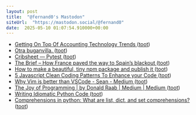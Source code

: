 ```yaml
---
layout: post
title:  "@fernand0's Mastodon"
siteUrl:  "https://mastodon.social/@fernand0"
date:  2025-05-10 01:07:54.910000+00:00
---
```

*  [Getting On Top Of Accounting Technology Trends ](https://thedatascientist.com/getting-on-top-of-accounting-technology-trends) ([toot](https://mastodon.social/@fernand0/114480858720175363))
*  [Otra buganvilla. ](https://avecesunafoto.wordpress.com/2025/05/08/otra-buganvilla) ([toot](https://mastodon.social/@fernand0/114479021049400206))
*  [Cribsheet — Pytest ](https://datawookie.dev/blog/2025/04/pytest-cheat-sheet) ([toot](https://mastodon.social/@fernand0/114479011184898400))
*  [The Brief – How France paved the way to Spain’s blackout   ](https://www.euractiv.com/section/politics/opinion/the-brief-how-france-paved-the-way-to-spains-blackout/) ([toot](https://mastodon.social/@fernand0/114478753651985159))
*  [How to make a beautiful, tiny npm package and publish it ](https://medium.com/@Bamblehorse/how-to-make-a-beautiful-tiny-npm-package-and-publish-it-2881d4307f7) ([toot](https://mastodon.social/@fernand0/114478566863070583))
*  [5 Javascript Clean Coding Patterns To Enhance your Code ](https://medium.com/arionkoder-engineering/5-javascript-clean-coding-patterns-to-enhance-your-code-cc205d8d1ab) ([toot](https://mastodon.social/@fernand0/114478417117892596))
*  [Why Vim is better than VSCode - Sean - Medium ](https://sean-warman.medium.com/why-vim-is-better-than-vscode-d09e2355eb3) ([toot](https://mastodon.social/@fernand0/114478088064151375))
*  [The Joy of Programming \| by Donald Raab \| Medium \| Medium ](https://medium.com/@donraab/the-joy-of-programming-64cd5949bc7) ([toot](https://mastodon.social/@fernand0/114477902644412659))
*  [Writing Idiomatic Python Code ](https://dev.to/bascodes/writing-idiomatic-python-code-1eh) ([toot](https://mastodon.social/@fernand0/114477699907740959))
*  [Comprehensions in python: What are list, dict, and set comprehensions? ](https://dev.to/ezinne_anne/comprehensions-in-python-what-are-list-dict-and-set-comprehensions-18f) ([toot](https://mastodon.social/@fernand0/114477456400469964))
